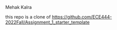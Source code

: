 Mehak Kalra

this repo is a clone of https://github.com/ECE444-2022Fall/Assignment_1_starter_template 
